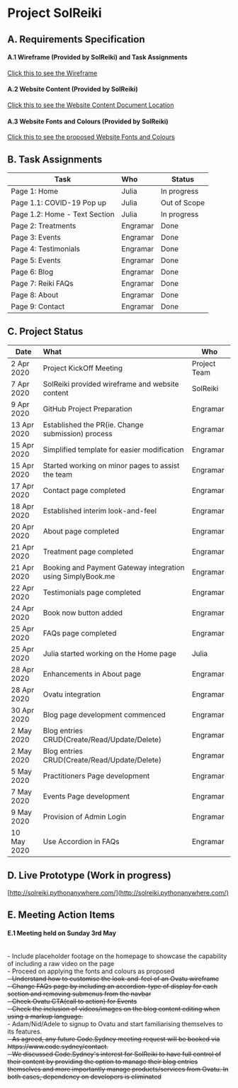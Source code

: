 # Project SolReiki

## A. Requirements Specification
#### A.1 Wireframe (Provided by SolReiki) and Task Assignments
[Click this to see the Wireframe](https://github.com/codesydney/solreiki/wiki/SolReiki-Wireframe)
<br/>

#### A.2 Website Content (Provided by SolReiki)
[Click this to see the Website Content Document Location](https://drive.google.com/file/d/1WEFu9kTbXuF4rlGH-KcS2i7Ea_KDDrT4/view?usp=sharing)

#### A.3 Website Fonts and Colours (Provided by SolReiki)
[Click this to see the proposed Website Fonts and Colours](https://github.com/codesydney/solreiki/wiki/SolReiki's-suggested-fonts-and-colours-for-the-website)


## B. Task Assignments
| Task                          | Who              |Status        |
| ----------------------------- |:-----------------|---------------
|Page 1: Home                   | Julia            | In progress  |
|Page 1.1: COVID-19 Pop up      | Julia            | Out of Scope |
|Page 1.2: Home - Text Section  | Julia            | In progress  |
|Page 2: Treatments             | Engramar         | Done         |
|Page 3: Events                 | Engramar         | Done         |
|Page 4: Testimonials           | Engramar         | Done         |
|Page 5: Events                 | Engramar         | Done         |
|Page 6: Blog                   | Engramar         | Done         |
|Page 7: Reiki FAQs             | Engramar         | Done         |
|Page 8: About                  | Engramar         | Done         |
|Page 9: Contact                | Engramar         | Done         |

## C. Project Status
| Date          | What                                                           |Who|
| ------------- |:---------------------------------------------------------------|---|
| 2 Apr 2020    | Project KickOff Meeting                                        |Project Team|
| 7 Apr 2020    | SolReiki provided wireframe and website content                |SolReiki|  
| 9 Apr 2020    | GitHub Project Preparation                                     |Engramar|  
| 13 Apr 2020   | Established the PR(ie. Change submission) process              |Engramar|  
| 15 Apr 2020   | Simplified template for easier modification                    |Engramar|  
| 15 Apr 2020   | Started working on minor pages to assist the team              |Engramar|
| 17 Apr 2020   | Contact page completed                                         |Engramar|
| 18 Apr 2020   | Established interim look-and-feel                              |Engramar|
| 20 Apr 2020   | About page completed                                           |Engramar|
| 21 Apr 2020   | Treatment page completed                                       |Engramar|
| 21 Apr 2020   | Booking and Payment Gateway integration using SimplyBook.me    |Engramar|
| 22 Apr 2020   | Testimonials page completed                                    |Engramar|
| 24 Apr 2020   | Book now button added                                          |Engramar|
| 25 Apr 2020   | FAQs page completed                                            |Engramar|
| 25 Apr 2020   | Julia started working on the Home page                         |Julia   |
| 28 Apr 2020   | Enhancements in About page                                     |Engramar|
| 28 Apr 2020   | Ovatu integration                                              |Engramar|
| 30 Apr 2020   | Blog page development commenced                                |Engramar|
| 2  May 2020   | Blog entries CRUD(Create/Read/Update/Delete)                   |Engramar|
| 2  May 2020   | Blog entries CRUD(Create/Read/Update/Delete)                   |Engramar|
| 5  May 2020   | Practitioners Page development                                 |Engramar|
| 7  May 2020   | Events Page development                                        |Engramar|
| 9  May 2020   | Provision of Admin Login                                       |Engramar|
| 10 May 2020   | Use Accordion in FAQs                                          |Engramar|

## D. Live Prototype (Work in progress)
[http://solreiki.pythonanywhere.com/](http://solreiki.pythonanywhere.com/)

## E. Meeting Action Items
#### E.1 Meeting held on Sunday 3rd May
<br/>
 - Include placeholder footage on the homepage to showcase the capability of including a raw video on the page
<br/>
 - Proceed on applying the fonts and colours as proposed
<br/>
<s> - Understand how to customise the look-and-feel of an Ovatu wireframe</s>
<br/>
<s> - Change FAQs page by including an accordion-type of display for each section and removing submenus from the navbar </s>
<br/>
<s> - Check Ovatu CTA(call to action) for Events</s>
<br/>
<s> - Check the inclusion of videos/images on the blog content editing when using a markup language.</s>
<br/>
 - Adam/Nid/Adele to signup to Ovatu and start familiarising themselves to its features.
<br/>
<s> - As agreed, any future Code.Sydney meeting request will be booked via https://www.code.sydney/contact.</s>
<br/>
 <s> - We discussed Code.Sydney's interest for SolReiki to have full control of their content by providing the option to manage their blog entries themselves and more importantly manage products/services from Ovatu. In both cases, dependency on developers is eliminated</s>